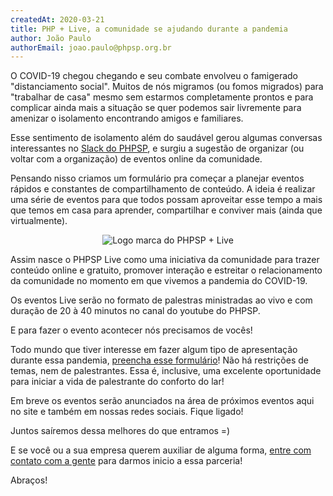 ```yaml
---
createdAt: 2020-03-21
title: PHP + Live, a comunidade se ajudando durante a pandemia
author: João Paulo
authorEmail: joao.paulo@phpsp.org.br
---
```


O COVID-19 chegou chegando e seu combate envolveu o famigerado "distanciamento social". Muitos de nós migramos (ou fomos migrados) para "trabalhar de casa" mesmo sem estarmos completamente prontos e para complicar ainda mais a situação se quer podemos sair livremente para amenizar o isolamento encontrando amigos e familiares.

Esse sentimento de isolamento além do saudável gerou algumas conversas interessantes no [Slack do PHPSP](https://join.slack.com/t/phpsp/shared_invite/enQtMzI2NjQxNTM4Mzg3LTA4ODU1NWI3ZDYzZWJjZmMzYjczZTc1YTc1ZWUwZjViMTExYzE3MGY3NDljZDYyMTdmNjMxMmM2MTE4ZWJhNmE), e surgiu a sugestão de organizar (ou voltar com a organização) de eventos online da comunidade.

Pensando nisso criamos um formulário pra começar a planejar eventos rápidos e constantes de compartilhamento de conteúdo. A ideia é realizar uma série de eventos para que todos possam aproveitar esse tempo a mais que temos em casa para aprender, compartilhar e conviver mais (ainda que virtualmente).

<p align="center">
  <img alt="Logo marca do PHPSP + Live" src="/assets/images/posts/php-live-pandemia-2020/phpsp-live.png">
</p>

Assim nasce o PHPSP Live como uma iniciativa da comunidade para trazer conteúdo online e gratuito, promover interação e estreitar o relacionamento da comunidade no momento em que vivemos a pandemia do COVID-19.

Os eventos Live serão no formato de palestras ministradas ao vivo e com duração de 20 à 40 minutos no canal do youtube do PHPSP.

E para  fazer o evento acontecer nós precisamos de vocês! 

Todo mundo que tiver interesse em fazer algum tipo de apresentação durante essa pandemia, [preencha esse formulário](https://bit.ly/palestre-no-phpsp-live)! Não há restrições de temas, nem de palestrantes. Essa é, inclusive, uma excelente oportunidade para iniciar a vida de palestrante do conforto do lar!

Em breve os eventos serão anunciados na área de próximos eventos aqui no site e também em nossas redes sociais. Fique ligado!

Juntos saíremos dessa melhores do que entramos =)

E se você ou a sua empresa querem auxiliar de alguma forma, [entre com contato com a gente](https://bit.ly/patrocine-o-phpsp-live) para darmos inicio a essa parceria!

Abraços!
